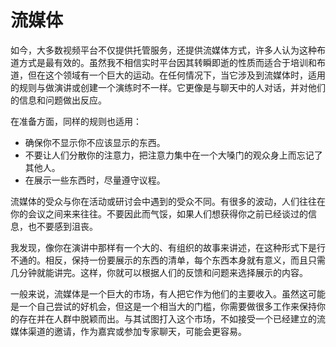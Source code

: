 # 流媒体

如今，大多数视频平台不仅提供托管服务，还提供流媒体方式，许多人认为这种布道方式是最有效的。虽然我不相信实时平台因其转瞬即逝的性质而适合于培训和布道，但在这个领域有一个巨大的运动。在任何情况下，当它涉及到流媒体时，适用的规则与做演讲或创建一个演练时不一样。它更像是与聊天中的人对话，并对他们的信息和问题做出反应。

在准备方面，同样的规则也适用：

-   确保你不显示你不应该显示的东西。
-   不要让人们分散你的注意力，把注意力集中在一个大嗓门的观众身上而忘记了其他人。
-   在展示一些东西时，尽量遵守议程。

流媒体的受众与你在活动或研讨会中遇到的受众不同。有很多的波动，人们往往在你的会议之间来来往往。不要因此而气馁，如果人们想获得你之前已经谈过的信息，也不要感到沮丧。

我发现，像你在演讲中那样有一个大的、有组织的故事来讲述，在这种形式下是行不通的。相反，保持一份要展示的东西的清单，每个东西本身就有意义，而且只需几分钟就能讲完。这样，你就可以根据人们的反馈和问题来选择展示的内容。

一般来说，流媒体是一个巨大的市场，有人把它作为他们的主要收入。虽然这可能是一个自己尝试的好机会，但这是一个相当大的门槛，你需要做很多工作来保持你的存在并在人群中脱颖而出。与其试图打入这个市场，不如接受一个已经建立的流媒体渠道的邀请，作为嘉宾或参加专家聊天，可能会更容易。